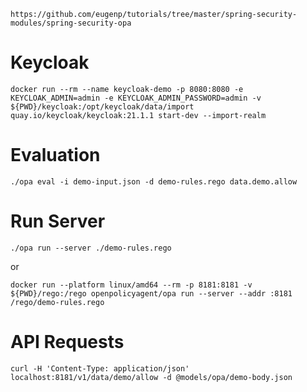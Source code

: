 ```shell
https://github.com/eugenp/tutorials/tree/master/spring-security-modules/spring-security-opa
```

# Keycloak
```shell
docker run --rm --name keycloak-demo -p 8080:8080 -e KEYCLOAK_ADMIN=admin -e KEYCLOAK_ADMIN_PASSWORD=admin -v ${PWD}/keycloak:/opt/keycloak/data/import quay.io/keycloak/keycloak:21.1.1 start-dev --import-realm
```

# Evaluation
```shell
./opa eval -i demo-input.json -d demo-rules.rego data.demo.allow
```

# Run Server
```shell
./opa run --server ./demo-rules.rego
```
or
```shell
docker run --platform linux/amd64 --rm -p 8181:8181 -v ${PWD}/rego:/rego openpolicyagent/opa run --server --addr :8181 /rego/demo-rules.rego
```

# API Requests
```shell
curl -H 'Content-Type: application/json' localhost:8181/v1/data/demo/allow -d @models/opa/demo-body.json
```